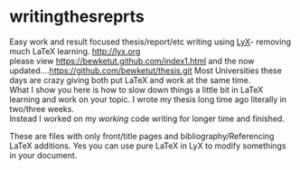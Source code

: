 # writingthesreprts
Easy work and result focused thesis/report/etc writing using [LyX](http://lyx.org)- removing much LaTeX learning. http://lyx.org <br/>
please view https://bewketut.github.com/index1.html
and the now updated....https://github.com/bewketut/thesis.git
Most Universities these days are crazy giving both put LaTeX and work at the same time. <br/>
What I show you here is how to slow down things a little bit in LaTeX learning 
and work on your topic. I wrote my thesis long time ago literally in two/three weeks.<br/> Instead I worked on my *working* code writing for longer time and finished.

These are files with only front/title pages and bibliography/Referencing LaTeX additions. Yes you can use pure LaTeX in LyX to modify somethings in your document.
